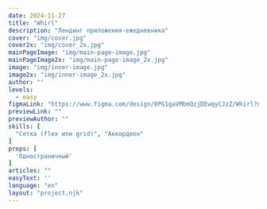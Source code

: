 ```yaml
---
date: 2024-11-27
title: "Whirl"
description: "Лендинг приложения-ежедневника"
cover: "img/cover.jpg"
cover2x: "img/cover_2x.jpg"
mainPageImage: "img/main-page-image.jpg"
mainPageImage2x: "img/main-page-image_2x.jpg"
image: "img/inner-image.jpg"
image2x: "img/inner-image_2x.jpg"
author: ""
levels:
  - easy
figmaLink: "https://www.figma.com/design/0PG1gaVMbmQzjDEwqyCJzZ/Whirl?node-id=2-626&t=lTGIZMA4fkKeQGMC-1"
previewLink: ""
previewAuthor: ""
skills: [
  "Сетка (flex или grid)", "Аккордеон"
]
props: [
  'Одностраничный'
]
articles: ""
easyText: ''
language: "en"
layout: "project.njk"
---
```

